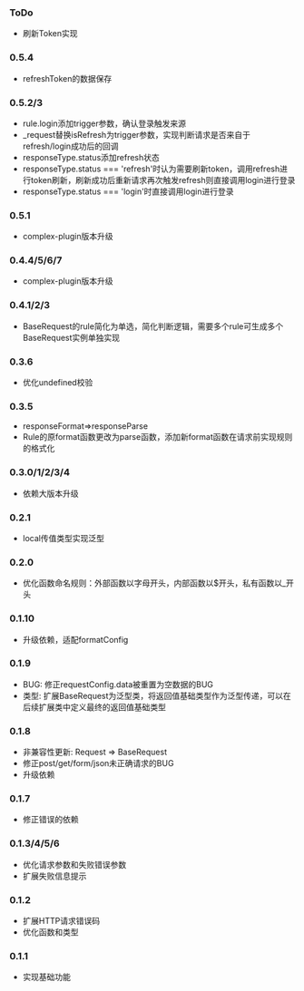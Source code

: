 ### ToDo
- 刷新Token实现

### 0.5.4
- refreshToken的数据保存

### 0.5.2/3
- rule.login添加trigger参数，确认登录触发来源
- _request替换isRefresh为trigger参数，实现判断请求是否来自于refresh/login成功后的回调
- responseType.status添加refresh状态
- responseType.status === 'refresh'时认为需要刷新token，调用refresh进行token刷新，刷新成功后重新请求再次触发refresh则直接调用login进行登录
- responseType.status === 'login'时直接调用login进行登录

### 0.5.1
- complex-plugin版本升级

### 0.4.4/5/6/7
- complex-plugin版本升级

### 0.4.1/2/3
- BaseRequest的rule简化为单选，简化判断逻辑，需要多个rule可生成多个BaseRequest实例单独实现

### 0.3.6
- 优化undefined校验

### 0.3.5
- responseFormat=>responseParse
- Rule的原format函数更改为parse函数，添加新format函数在请求前实现规则的格式化

### 0.3.0/1/2/3/4
- 依赖大版本升级

### 0.2.1
- local传值类型实现泛型

### 0.2.0
- 优化函数命名规则：外部函数以字母开头，内部函数以$开头，私有函数以_开头

### 0.1.10
- 升级依赖，适配formatConfig

### 0.1.9
- BUG: 修正requestConfig.data被重置为空数据的BUG
- 类型: 扩展BaseRequest为泛型类，将返回值基础类型作为泛型传递，可以在后续扩展类中定义最终的返回值基础类型

### 0.1.8
- 非兼容性更新: Request => BaseRequest
- 修正post/get/form/json未正确请求的BUG
- 升级依赖

### 0.1.7
- 修正错误的依赖

### 0.1.3/4/5/6
- 优化请求参数和失败错误参数
- 扩展失败信息提示

### 0.1.2
- 扩展HTTP请求错误码
- 优化函数和类型

### 0.1.1
- 实现基础功能
